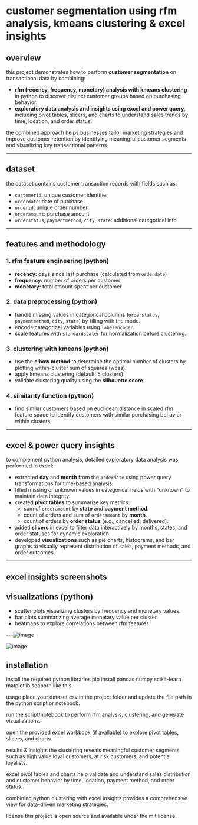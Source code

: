 # customer segmentation using rfm analysis, kmeans clustering & excel insights

## overview

this project demonstrates how to perform **customer segmentation** on transactional data by combining:

- **rfm (recency, frequency, monetary) analysis with kmeans clustering** in python to discover distinct customer groups based on purchasing behavior.
- **exploratory data analysis and insights using excel and power query**, including pivot tables, slicers, and charts to understand sales trends by time, location, and order status.

the combined approach helps businesses tailor marketing strategies and improve customer retention by identifying meaningful customer segments and visualizing key transactional patterns.

---

## dataset

the dataset contains customer transaction records with fields such as:

- `customerid`: unique customer identifier  
- `orderdate`: date of purchase  
- `orderid`: unique order number  
- `orderamount`: purchase amount  
- `orderstatus`, `paymentmethod`, `city`, `state`: additional categorical info  



---

## features and methodology

### 1. rfm feature engineering (python)

- **recency:** days since last purchase (calculated from `orderdate`)  
- **frequency:** number of orders per customer  
- **monetary:** total amount spent per customer  

### 2. data preprocessing (python)

- handle missing values in categorical columns (`orderstatus`, `paymentmethod`, `city`, `state`) by filling with the mode.  
- encode categorical variables using `labelencoder`.  
- scale features with `standardscaler` for normalization before clustering.

### 3. clustering with kmeans (python)

- use the **elbow method** to determine the optimal number of clusters by plotting within-cluster sum of squares (wcss).  
- apply kmeans clustering (default: 5 clusters).  
- validate clustering quality using the **silhouette score**.  

### 4. similarity function (python)

- find similar customers based on euclidean distance in scaled rfm feature space to identify customers with similar purchasing behavior within clusters.

---

## excel & power query insights

to complement python analysis, detailed exploratory data analysis was performed in excel:

- extracted **day** and **month** from the `orderdate` using power query transformations for time-based analysis.  
- filled missing or unknown values in categorical fields with "unknown" to maintain data integrity.  
- created **pivot tables** to summarize key metrics:
  - sum of `orderamount` by **state** and **payment method**.  
  - count of orders and sum of `orderamount` by **month**.  
  - count of orders by **order status** (e.g., cancelled, delivered).  
- added **slicers** in excel to filter data interactively by months, states, and order statuses for dynamic exploration.  
- developed **visualizations** such as pie charts, histograms, and bar graphs to visually represent distribution of sales, payment methods, and order outcomes.

---
## excel insights screenshots




## visualizations (python)

- scatter plots visualizing clusters by frequency and monetary values.  
- bar plots summarizing average monetary value per cluster.  
- heatmaps to explore correlations between rfm features.

---![image](https://github.com/user-attachments/assets/9edff3a6-c790-459f-920e-5db4b69e211b)

![image](https://github.com/user-attachments/assets/262a9af5-9003-4af5-9839-f158b42832d3)


## installation

install the required python libraries 
pip install pandas numpy scikit-learn matplotlib seaborn like this



usage
place your dataset csv in the project folder and update the file path in the python script or notebook.

run the script/notebook to perform rfm analysis, clustering, and generate visualizations.

open the provided excel workbook (if available) to explore pivot tables, slicers, and charts.

results & insights
the clustering reveals meaningful customer segments such as high value loyal customers, at risk customers, and potential loyalists.

excel pivot tables and charts help validate and understand sales distribution and customer behavior by time, location, payment method, and order status.

combining python clustering with excel insights provides a comprehensive view for data-driven marketing strategies.

license
this project is open source and available under the mit license.
   
